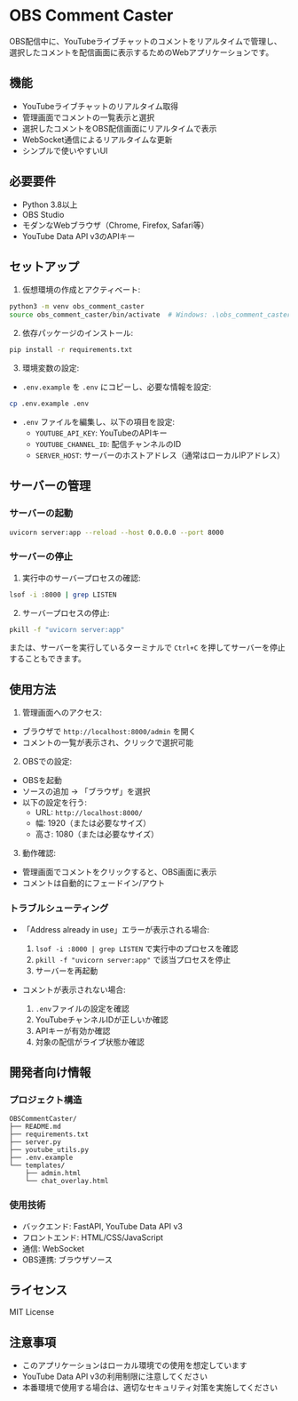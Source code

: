 # OBS Comment Caster

OBS配信中に、YouTubeライブチャットのコメントをリアルタイムで管理し、選択したコメントを配信画面に表示するためのWebアプリケーションです。

## 機能

- YouTubeライブチャットのリアルタイム取得
- 管理画面でコメントの一覧表示と選択
- 選択したコメントをOBS配信画面にリアルタイムで表示
- WebSocket通信によるリアルタイムな更新
- シンプルで使いやすいUI

## 必要要件

- Python 3.8以上
- OBS Studio
- モダンなWebブラウザ（Chrome, Firefox, Safari等）
- YouTube Data API v3のAPIキー

## セットアップ

1. 仮想環境の作成とアクティベート:
```bash
python3 -m venv obs_comment_caster
source obs_comment_caster/bin/activate  # Windows: .\obs_comment_caster\Scripts\activate
```

2. 依存パッケージのインストール:
```bash
pip install -r requirements.txt
```

3. 環境変数の設定:
- `.env.example` を `.env` にコピーし、必要な情報を設定:
```bash
cp .env.example .env
```
- `.env` ファイルを編集し、以下の項目を設定:
  - `YOUTUBE_API_KEY`: YouTubeのAPIキー
  - `YOUTUBE_CHANNEL_ID`: 配信チャンネルのID
  - `SERVER_HOST`: サーバーのホストアドレス（通常はローカルIPアドレス）

## サーバーの管理

### サーバーの起動
```bash
uvicorn server:app --reload --host 0.0.0.0 --port 8000
```

### サーバーの停止
1. 実行中のサーバープロセスの確認:
```bash
lsof -i :8000 | grep LISTEN
```

2. サーバープロセスの停止:
```bash
pkill -f "uvicorn server:app"
```

または、サーバーを実行しているターミナルで `Ctrl+C` を押してサーバーを停止することもできます。

## 使用方法

1. 管理画面へのアクセス:
- ブラウザで `http://localhost:8000/admin` を開く
- コメントの一覧が表示され、クリックで選択可能

2. OBSでの設定:
- OBSを起動
- ソースの追加 → 「ブラウザ」を選択
- 以下の設定を行う:
  - URL: `http://localhost:8000/`
  - 幅: 1920（または必要なサイズ）
  - 高さ: 1080（または必要なサイズ）

3. 動作確認:
- 管理画面でコメントをクリックすると、OBS画面に表示
- コメントは自動的にフェードイン/アウト

### トラブルシューティング

- 「Address already in use」エラーが表示される場合:
  1. `lsof -i :8000 | grep LISTEN` で実行中のプロセスを確認
  2. `pkill -f "uvicorn server:app"` で該当プロセスを停止
  3. サーバーを再起動

- コメントが表示されない場合:
  1. `.env`ファイルの設定を確認
  2. YouTubeチャンネルIDが正しいか確認
  3. APIキーが有効か確認
  4. 対象の配信がライブ状態か確認

## 開発者向け情報

### プロジェクト構造
```
OBSCommentCaster/
├── README.md
├── requirements.txt
├── server.py
├── youtube_utils.py
├── .env.example
└── templates/
    ├── admin.html
    └── chat_overlay.html
```

### 使用技術
- バックエンド: FastAPI, YouTube Data API v3
- フロントエンド: HTML/CSS/JavaScript
- 通信: WebSocket
- OBS連携: ブラウザソース

## ライセンス

MIT License

## 注意事項

- このアプリケーションはローカル環境での使用を想定しています
- YouTube Data API v3の利用制限に注意してください
- 本番環境で使用する場合は、適切なセキュリティ対策を実施してください 